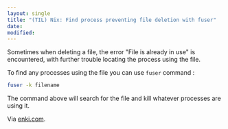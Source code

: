 ```yaml
---
layout: single
title: "(TIL) Nix: Find process preventing file deletion with fuser"
date:
modified:
---
```


Sometimes when deleting a file, the error "File is already in use" is encountered,
with further trouble locating the process using the file.

To find any processes using the file you can use `fuser` command :

```bash
fuser -k filename
```

The command above will search for the file and kill whatever processes are using
it.

Via [enki.com](https://insights.enki.com/insight/55e8d159cc63eb3a0074d1db).
